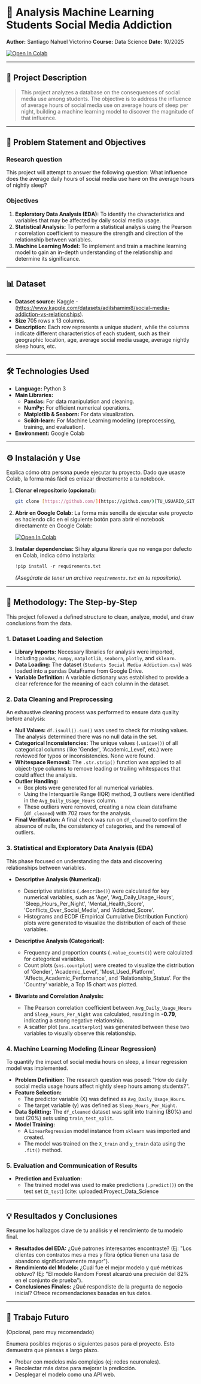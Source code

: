 # 🚀 Analysis Machine Learning Students Social Media Addiction



**Author:** Santiago Nahuel Victorino
**Course:** Data Science
**Date:** 10/2025

[![Open In Colab](https://colab.research.google.com/assets/colab-badge.svg)](https://colab.research.google.com/github/SantiagoVictorino/Analysis_Machine_Learning_Students_Social_Media_Addiction/blob/main/Proyect_Data_Science_Students_Social_Media_Addiction.ipynb)

---

## 📝 Project Description

> This project analyzes a database on the consequences of social media use among students. The objective is to address the influence of average hours of social media use on average hours of sleep per night, building a machine learning model to discover the magnitude of that influence.

---

## 🎯 Problem Statement and Objectives

### Research question
This project will attempt to answer the following question: What influence does the average daily hours of social media use have on the average hours of nightly sleep?

### Objectives

1.  **Exploratory Data Analysis (EDA):** To identify the characteristics and variables that may be affected by daily social media usage.
2.  **Statistical Analysis:** To perform a statistical analysis using the Pearson r correlation coefficient to measure the strength and direction of the relationship between variables.
3.  **Machine Learning Model:** To implement and train a machine learning model to gain an in-depth understanding of the relationship and determine its significance.

---

## 📊 Dataset

* **Dataset source:** Kaggle - (https://www.kaggle.com/datasets/adilshamim8/social-media-addiction-vs-relationships).
* **Size** 705 rows x 13 columns.
* **Description:** Each row represents a unique student, while the columns indicate different characteristics of each student, such as their geographic location, age, average social media usage, average nightly sleep hours, etc.

---

## 🛠️ Technologies Used

* **Language:** Python 3
* **Main Libraries:**
    * **Pandas:** For data manipulation and cleaning.
    * **NumPy:** For efficient numerical operations.
    * **Matplotlib & Seaborn:** For data visualization.
    * **Scikit-learn:** For Machine Learning modeling (preprocessing, training, and evaluation).
* **Environment:** Google Colab

---

## ⚙️ Instalación y Use

Explica cómo otra persona puede ejecutar tu proyecto. Dado que usaste Colab, la forma más fácil es enlazar directamente a tu notebook.

1.  **Clonar el repositorio (opcional):**
    ```bash
    git clone [https://github.com/](https://github.com/)[TU_USUARIO_GITHUB]/[TU_REPOSITORIO].git
    ```
2.  **Abrir en Google Colab:**
    La forma más sencilla de ejecutar este proyecto es haciendo clic en el siguiente botón para abrir el notebook directamente en Google Colab:

    [![Open In Colab](https://colab.research.google.com/assets/colab-badge.svg)](https://colab.research.google.com/github/[TU_USUARIO_GITHUB]/[TU_REPOSITORIO]/blob/main/[NOMBRE_DE_TU_NOTEBOOK].ipynb)

3.  **Instalar dependencias:**
    Si hay alguna librería que no venga por defecto en Colab, indica cómo instalarla:
    ```python
    !pip install -r requirements.txt
    ```
    *(Asegúrate de tener un archivo `requirements.txt` en tu repositorio).*

---

## 🔬 Methodology: The Step-by-Step

This project followed a defined structure to clean, analyze, model, and draw conclusions from the data.

### 1. Dataset Loading and Selection
* **Library Imports:** Necessary libraries for analysis were imported, including `pandas`, `numpy`, `matplotlib`, `seaborn`, `plotly`, and `sklearn`.
* **Data Loading:** The dataset (`Students Social Media Addiction.csv`) was loaded into a pandas DataFrame from Google Drive.
* **Variable Definition:** A variable dictionary was established to provide a clear reference for the meaning of each column in the dataset.

### 2. Data Cleaning and Preprocessing
An exhaustive cleaning process was performed to ensure data quality before analysis:
* **Null Values:** `df.isnull().sum()` was used to check for missing values. The analysis determined there was no null data in the set.
* **Categorical Inconsistencies:** The unique values (`.unique()`) of all categorical columns (like 'Gender', 'Academic_Level', etc.) were reviewed for typos or inconsistencies. None were found.
* **Whitespace Removal:** The `.str.strip()` function was applied to all object-type columns to remove leading or trailing whitespaces that could affect the analysis.
* **Outlier Handling:**
    * Box plots were generated for all numerical variables.
    * Using the Interquartile Range (IQR) method, 3 outliers were identified in the `Avg_Daily_Usage_Hours` column.
    * These outliers were removed, creating a new clean dataframe (`df_cleaned`) with 702 rows for the analysis.
* **Final Verification:** A final check was run on `df_cleaned` to confirm the absence of nulls, the consistency of categories, and the removal of outliers.

### 3. Statistical and Exploratory Data Analysis (EDA)
This phase focused on understanding the data and discovering relationships between variables.

* **Descriptive Analysis (Numerical):**
    * Descriptive statistics (`.describe()`) were calculated for key numerical variables, such as 'Age', 'Avg_Daily_Usage_Hours', 'Sleep_Hours_Per_Night', 'Mental_Health_Score', 'Conflicts_Over_Social_Media', and 'Addicted_Score'.
    * Histograms and ECDF (Empirical Cumulative Distribution Function) plots were generated to visualize the distribution of each of these variables.

* **Descriptive Analysis (Categorical):**
    * Frequency and proportion counts (`.value_counts()`) were calculated for categorical variables.
    * Count plots (`sns.countplot`) were created to visualize the distribution of 'Gender', 'Academic_Level', 'Most_Used_Platform', 'Affects_Academic_Performance', and 'Relationship_Status'. For the 'Country' variable, a Top 15 chart was plotted.

* **Bivariate and Correlation Analysis:**
    * The Pearson correlation coefficient between `Avg_Daily_Usage_Hours` and `Sleep_Hours_Per_Night` was calculated, resulting in **-0.79**, indicating a strong negative relationship.
    * A scatter plot (`sns.scatterplot`) was generated between these two variables to visually observe this relationship.

### 4. Machine Learning Modeling (Linear Regression)
To quantify the impact of social media hours on sleep, a linear regression model was implemented.

* **Problem Definition:** The research question was posed: "How do daily social media usage hours affect nightly sleep hours among students?".
* **Feature Selection:**
    * The predictor variable (X) was defined as `Avg_Daily_Usage_Hours`.
    * The target variable (y) was defined as `Sleep_Hours_Per_Night`.
* **Data Splitting:** The `df_cleaned` dataset was split into training (80%) and test (20%) sets using `train_test_split`.
* **Model Training:**
    * A `LinearRegression` model instance from `sklearn` was imported and created.
    * The model was trained on the `X_train` and `y_train` data using the `.fit()` method.

### 5. Evaluation and Communication of Results
* **Prediction and Evaluation:**
    * The trained model was used to make predictions (`.predict()`) on the test set (`X_test`) [cite: uploaded:Proyect_Data_Science

---

## 💡 Resultados y Conclusiones

Resume los hallazgos clave de tu análisis y el rendimiento de tu modelo final.

* **Resultados del EDA:** ¿Qué patrones interesantes encontraste? (Ej: "Los clientes con contratos mes a mes y fibra óptica tienen una tasa de abandono significativamente mayor").
* **Rendimiento del Modelo:** ¿Cuál fue el mejor modelo y qué métricas obtuvo? (Ej: "El modelo Random Forest alcanzó una precisión del 82% en el conjunto de prueba").
* **Conclusiones Finales:** ¿Qué respondiste de la pregunta de negocio inicial? Ofrece recomendaciones basadas en tus datos.

---

## 🚀 Trabajo Futuro

(Opcional, pero muy recomendado)

Enumera posibles mejoras o siguientes pasos para el proyecto. Esto demuestra que piensas a largo plazo.
* Probar con modelos más complejos (ej: redes neuronales).
* Recolectar más datos para mejorar la predicción.
* Desplegar el modelo como una API web.

